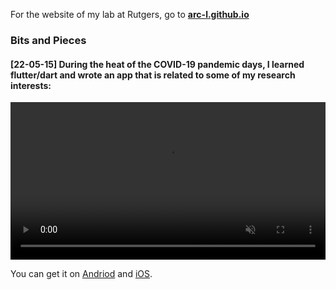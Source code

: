 For the website of my lab at Rutgers, go to **[arc-l.github.io](https://arc-l.github.io)**

### Bits and Pieces 

#### \[22-05-15\] During the heat of the COVID-19 pandemic days, I learned flutter/dart and wrote an app that is related to some of my research interests: 

<video autoplay loop muted width="100%" src="https://user-images.githubusercontent.com/35314983/168460426-a1bf69b8-b416-4d01-aec4-572e6e0ed94b.mp4" data-canonical-src="https://user-images.githubusercontent.com/35314983/168460426-a1bf69b8-b416-4d01-aec4-572e6e0ed94b.mp4" controls="controls" muted="muted" class="d-block rounded-bottom-2 width-fit" style="max-height:640px;">
</video>

You can get it on <a href="http://play.google.com/store/apps/details?id=edu.rutgers.cs.arc.pebbles">Andriod</a> and <a href="https://apps.apple.com/us/app/pebbler/id6446487371">iOS</a>. 


